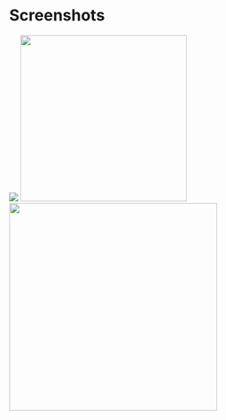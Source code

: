 # Screenshots
<img src="https://i.postimg.cc/dtnsgg57/Screenshot-2023-12-19-08-49-32.png"/>

<img src="https://i.imgur.com/4ZDkV4M.png" style="width:300px;"/>

<img src="https://i.imgur.com/QE7V9bp.png" style="width:375px;"/>
